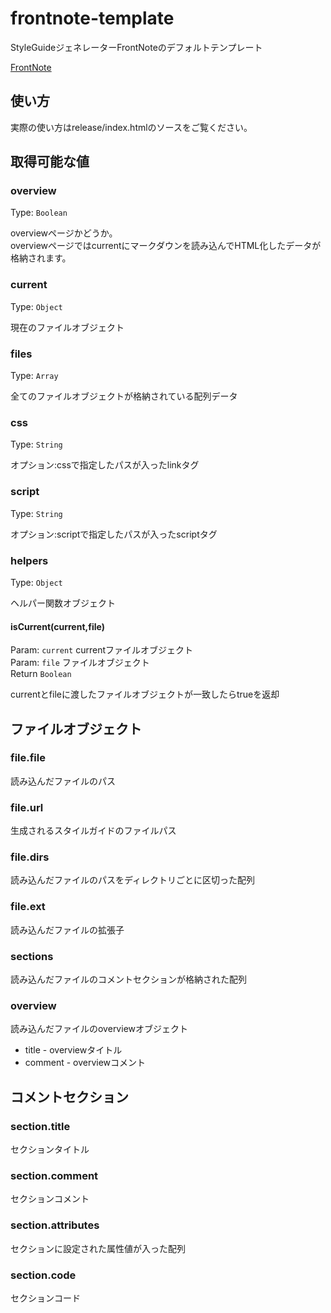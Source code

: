# frontnote-template

StyleGuideジェネレーターFrontNoteのデフォルトテンプレート

[FrontNote](https://www.npmjs.org/package/frontnote)

## 使い方

実際の使い方はrelease/index.htmlのソースをご覧ください。

## 取得可能な値

### overview

Type: `Boolean`

overviewページかどうか。  
overviewページではcurrentにマークダウンを読み込んでHTML化したデータが格納されます。

### current

Type: `Object`

現在のファイルオブジェクト

### files

Type: `Array`

全てのファイルオブジェクトが格納されている配列データ

### css

Type: `String`

オプション:cssで指定したパスが入ったlinkタグ

### script

Type: `String`

オプション:scriptで指定したパスが入ったscriptタグ

### helpers

Type: `Object`

ヘルパー関数オブジェクト

#### isCurrent(current,file)

Param: `current` currentファイルオブジェクト  
Param: `file` ファイルオブジェクト  
Return `Boolean`

currentとfileに渡したファイルオブジェクトが一致したらtrueを返却

## ファイルオブジェクト

### file.file

読み込んだファイルのパス

### file.url

生成されるスタイルガイドのファイルパス

### file.dirs

読み込んだファイルのパスをディレクトリごとに区切った配列

### file.ext

読み込んだファイルの拡張子

### sections

読み込んだファイルのコメントセクションが格納された配列

### overview

読み込んだファイルのoverviewオブジェクト

* title - overviewタイトル
* comment - overviewコメント

## コメントセクション

### section.title

セクションタイトル

### section.comment

セクションコメント

### section.attributes

セクションに設定された属性値が入った配列

### section.code

セクションコード